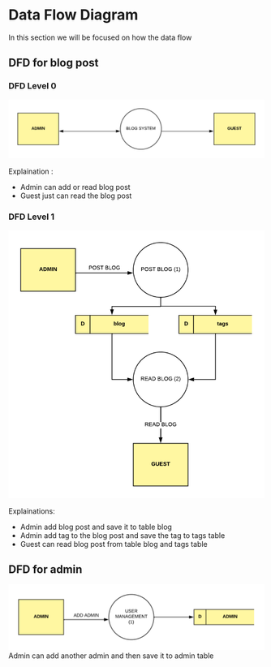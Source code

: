 # Data Flow Diagram
In this section we will be focused on how the data flow

## DFD for blog post

### DFD Level 0
![dfd level 0](assets/dfd-0.png)

Explaination :

* Admin can add or read blog post
* Guest just can read the blog post

### DFD Level 1
![dfd level 0](assets/dfd-1.png)

Explainations:

* Admin add blog post and save it to table blog
* Admin add tag to the blog post and save the tag to tags table
* Guest can read blog post from table blog and tags table

## DFD for admin
![dfd level 0 admin](assets/dfd-0-admin.png)
Admin can add another admin and then save it to admin table